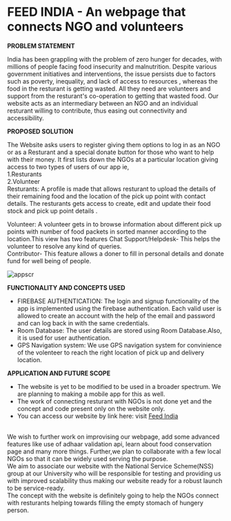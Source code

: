 # FEED INDIA - An webpage that connects NGO and volunteers

<b> PROBLEM STATEMENT </b>

India has been grappling with the problem of zero hunger for decades, with millions of people facing food insecurity and malnutrition. Despite various government initiatives and interventions, the issue persists due to factors such as poverty, inequality, and lack of access to resources , whereas the food in the resturant is getting wasted.
All they need are volunteers and support from the resturant's co-operation to getting that wasted food.
Our website acts as an intermediary between an NGO and an individual resturant willing to contribute, thus easing out connectivity and accessibility.

<b> PROPOSED SOLUTION </b>

The Website asks users to register giving them options to log in as an NGO or as a Resturant and a special donate button for those who want to help with their money.
It first lists down the NGOs at a particular location giving access to two types of users of our app ie,<br>
1.Resturants<br>
2.Volunteer<br>
Resturants: A profile is made that allows resturant to upload the details of their remaining food and the location of the pick up point with contact details.
The resturants gets access to create, edit and update their food stock and pick up point details .<br>

Volunteer: A volunteer gets in to browse information about different pick up points with number of food packets in sorted manner according to the location.This view has two features
Chat Support/Helpdesk- This helps the volunteer to resolve any kind of queries.<br>
Contributor- This feature allows a doner to fill in personal details and donate fund for well being of people.<br>

![appscr](https://user-images.githubusercontent.com/65532996/148741171-831af6a3-3aa5-455e-a50e-aa60d517b515.jpg)
<br>

<b> FUNCTIONALITY AND CONCEPTS USED </b>

- FIREBASE AUTHENTICATION: The login and signup functionality of the app is implemented using the firebase authentication. Each valid user is allowed to create an account with the help of the email and password and can log back in with the same credentials.<br>
- Room Database: The user details are stored using Room Database.Also, it is used for user authentication.<br>
- GPS Navigation system: We use GPS navigation system for convinience of the volenteer to reach the right location of pick up and delivery location.<br>






<b> APPLICATION AND FUTURE SCOPE </b>


- The website is yet to be modified to be used in a broader spectrum. We are planning to making a mobile app for this as well.<br>
- The work of connecting resturant with NGOs is not done yet and the concept and code present only on the website only.<br>
- You can access our website by link here:
visit <a href="https://goutam-04.github.io/GDSC/Zero%20Hunger/">Feed India</a>
<br>
We wish to further work on improvising our webpage, add some advanced features like use of adhaar validation api, learn about food conservation page and many more things. Further,we plan to collaborate with a few local NGOs so that it can be widely used serving the purpose.<br>
We aim to associate our website with the National Service Scheme(NSS) group at our University who will be responsible for testing and providing us with improved scalability thus making our website ready for a robust launch to be service-ready.<br>
The concept with the website is definitely going to help the NGOs connect with resturants helping towards filling the  empty stomach of hungery person. 

